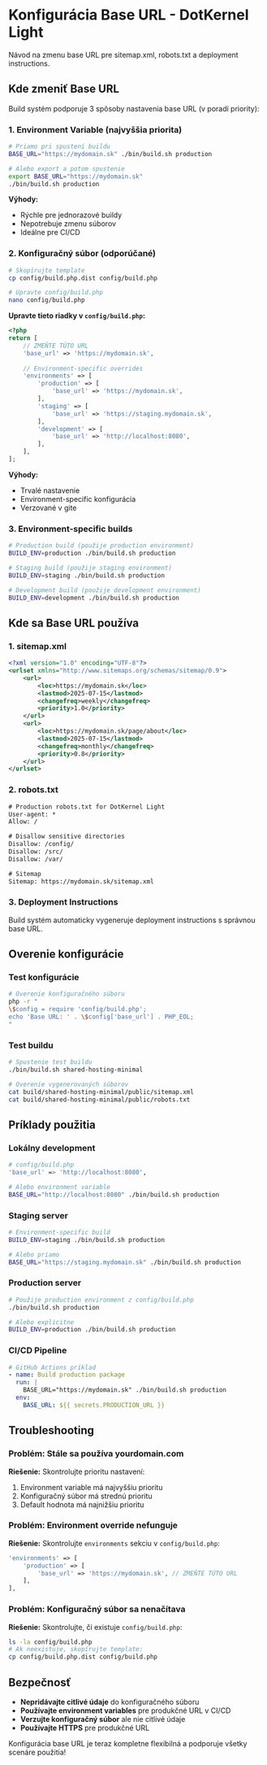 # Konfigurácia Base URL - DotKernel Light

Návod na zmenu base URL pre sitemap.xml, robots.txt a deployment instructions.

## Kde zmeniť Base URL

Build systém podporuje 3 spôsoby nastavenia base URL (v poradí priority):

### 1. Environment Variable (najvyššia priorita)

```bash
# Priamo pri spustení buildu
BASE_URL="https://mydomain.sk" ./bin/build.sh production

# Alebo export a potom spustenie
export BASE_URL="https://mydomain.sk"
./bin/build.sh production
```

**Výhody:**
- Rýchle pre jednorazové buildy
- Nepotrebuje zmenu súborov
- Ideálne pre CI/CD

### 2. Konfiguračný súbor (odporúčané)

```bash
# Skopírujte template
cp config/build.php.dist config/build.php

# Upravte config/build.php
nano config/build.php
```

**Upravte tieto riadky v `config/build.php`:**

```php
<?php
return [
    // ZMEŇTE TÚTO URL
    'base_url' => 'https://mydomain.sk',
    
    // Environment-specific overrides
    'environments' => [
        'production' => [
            'base_url' => 'https://mydomain.sk',
        ],
        'staging' => [
            'base_url' => 'https://staging.mydomain.sk',
        ],
        'development' => [
            'base_url' => 'http://localhost:8080',
        ],
    ],
];
```

**Výhody:**
- Trvalé nastavenie
- Environment-specific konfigurácia
- Verzované v gite

### 3. Environment-specific builds

```bash
# Production build (použije production environment)
BUILD_ENV=production ./bin/build.sh production

# Staging build (použije staging environment)
BUILD_ENV=staging ./bin/build.sh production

# Development build (použije development environment)
BUILD_ENV=development ./bin/build.sh production
```

## Kde sa Base URL používa

### 1. sitemap.xml
```xml
<?xml version="1.0" encoding="UTF-8"?>
<urlset xmlns="http://www.sitemaps.org/schemas/sitemap/0.9">
    <url>
        <loc>https://mydomain.sk</loc>
        <lastmod>2025-07-15</lastmod>
        <changefreq>weekly</changefreq>
        <priority>1.0</priority>
    </url>
    <url>
        <loc>https://mydomain.sk/page/about</loc>
        <lastmod>2025-07-15</lastmod>
        <changefreq>monthly</changefreq>
        <priority>0.8</priority>
    </url>
</urlset>
```

### 2. robots.txt
```txt
# Production robots.txt for DotKernel Light
User-agent: *
Allow: /

# Disallow sensitive directories
Disallow: /config/
Disallow: /src/
Disallow: /var/

# Sitemap
Sitemap: https://mydomain.sk/sitemap.xml
```

### 3. Deployment Instructions
Build systém automaticky vygeneruje deployment instructions s správnou base URL.

## Overenie konfigurácie

### Test konfigurácie
```bash
# Overenie konfiguračného súboru
php -r "
\$config = require 'config/build.php';
echo 'Base URL: ' . \$config['base_url'] . PHP_EOL;
"
```

### Test buildu
```bash
# Spustenie test buildu
./bin/build.sh shared-hosting-minimal

# Overenie vygenerovaných súborov
cat build/shared-hosting-minimal/public/sitemap.xml
cat build/shared-hosting-minimal/public/robots.txt
```

## Príklady použitia

### Lokálny development
```bash
# config/build.php
'base_url' => 'http://localhost:8080',

# Alebo environment variable
BASE_URL="http://localhost:8080" ./bin/build.sh production
```

### Staging server
```bash
# Environment-specific build
BUILD_ENV=staging ./bin/build.sh production

# Alebo priamo
BASE_URL="https://staging.mydomain.sk" ./bin/build.sh production
```

### Production server
```bash
# Použije production environment z config/build.php
./bin/build.sh production

# Alebo explicitne
BUILD_ENV=production ./bin/build.sh production
```

### CI/CD Pipeline
```yaml
# GitHub Actions príklad
- name: Build production package
  run: |
    BASE_URL="https://mydomain.sk" ./bin/build.sh production
  env:
    BASE_URL: ${{ secrets.PRODUCTION_URL }}
```

## Troubleshooting

### Problém: Stále sa používa yourdomain.com
**Riešenie:** Skontrolujte prioritu nastavení:
1. Environment variable má najvyššiu prioritu
2. Konfiguračný súbor má strednú prioritu
3. Default hodnota má najnižšiu prioritu

### Problém: Environment override nefunguje
**Riešenie:** Skontrolujte `environments` sekciu v `config/build.php`:
```php
'environments' => [
    'production' => [
        'base_url' => 'https://mydomain.sk', // ZMEŇTE TÚTO URL
    ],
],
```

### Problém: Konfiguračný súbor sa nenačítava
**Riešenie:** Skontrolujte, či existuje `config/build.php`:
```bash
ls -la config/build.php
# Ak neexistuje, skopírujte template:
cp config/build.php.dist config/build.php
```

## Bezpečnosť

- **Nepridávajte citlivé údaje** do konfiguračného súboru
- **Používajte environment variables** pre produkčné URL v CI/CD
- **Verzujte konfiguračný súbor** ale nie citlivé údaje
- **Používajte HTTPS** pre produkčné URL

Konfigurácia base URL je teraz kompletne flexibilná a podporuje všetky scenáre použitia!
